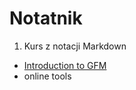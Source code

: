 # Notatnik

1. Kurs z notacji Markdown

  * [Introduction to GFM](http://github.github.com/github-flavored-markdown/)
  * online tools
